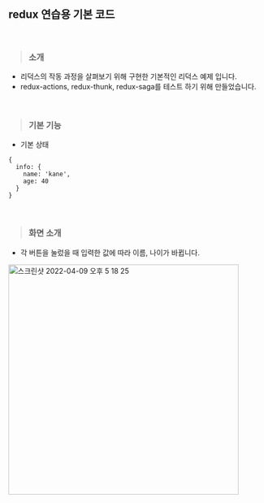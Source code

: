 ## redux 연습용 기본 코드

<br />

> ### 소개

- 리덕스의 작동 과정을 살펴보기 위해 구현한 기본적인 리덕스 예제 입니다.
- redux-actions, redux-thunk, redux-saga를 테스트 하기 위해 만들었습니다. 

<br />

> ### 기본 기능

- 기본 상태
```
{
  info: {
    name: 'kane',
    age: 40
  }
} 
```
<br />

> ### 화면 소개
- 각 버튼을 눌렀을 때 입력한 값에 따라 이름, 나이가 바뀝니다.
<img width="453" alt="스크린샷 2022-04-09 오후 5 18 25" src="https://user-images.githubusercontent.com/79782594/162563175-f35b5261-d6a7-4524-b7a4-371b3a10cb22.png">
